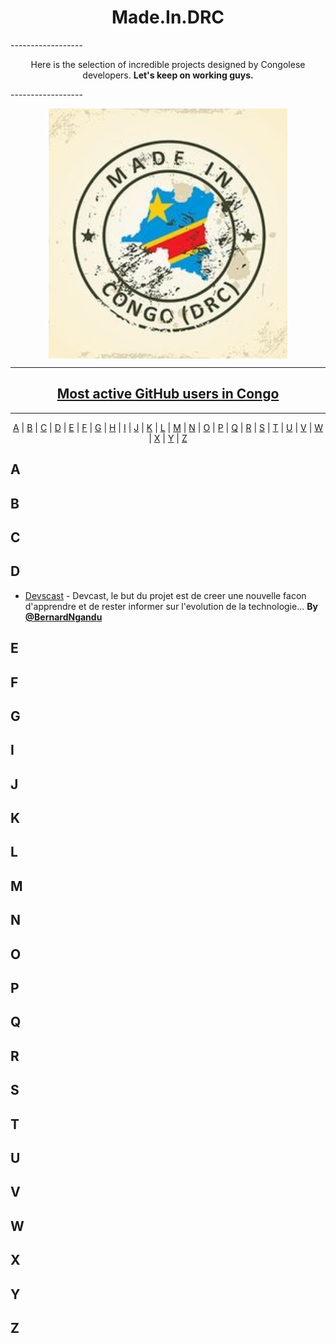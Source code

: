 <h1 align="center">
  Made.In.DRC
</h1>
------------------
<p align="center">
Here is the selection of incredible projects designed by Congolese developers.
<strong>Let's keep on working guys.</strong></p>
------------------

<p align="center"><img align="center" src="img/9d4bb757d30d6e75207896842f7cd884--congo-kinshasa-vector-vector.jpg" height="400em" />
</p>

-----------------

<h2 align="center">
  <a href="https://commits.top/congo.html">Most active GitHub users in Congo</a>
</h2>

----------------

<p align="center">
  <a href="#A">A</a> | <a href="#B">B</a> | <a href="#C">C</a> | <a href="#D">D</a> | <a href="#E">E</a> | <a href="#F">F</a> | <a href="#G">G</a> | <a href="#H">H</a> | <a href="#I">I</a> | <a href="#J">J</a> | <a href="#K">K</a> | <a href="#L">L</a> | <a href="#M">M</a> | <a href="#N">N</a> | <a href="#O">O</a> | <a href="#P">P</a> | <a href="#Q">Q</a> | <a href="#R">R</a> | <a href="#S">S</a> | <a href="#T">T</a> | <a href="#U">U</a> | <a href="#V">V</a> | <a href="#W">W</a> | <a href="#X">X</a> | <a href="#Y">Y</a> | <a href="#Z">Z</a>
</p>

## <a name="A"> </a>A

## <a name="B"> </a>B

## <a name="C"> </a>C

## <a name="D"> </a>D

* [Devscast](https://github.com/itotafrica/devscast-backend) - Devcast, le but du projet est de creer une nouvelle facon d'apprendre et de rester informer sur l'evolution de la technologie...  **By [@BernardNgandu](https://twitter.com/bernardngandu)**

## <a name="E"> </a>E

## <a name="F"> </a>F

## <a name="G"> </a>G

## <a name="I"> </a>I

## <a name="J"> </a>J

## <a name="K"> </a>K

## <a name="L"> </a>L

## <a name="M"> </a>M

## <a name="N"> </a>N

## <a name="O"> </a>O

## <a name="P"> </a>P

## <a name="Q"> </a>Q

## <a name="R"> </a>R

## <a name="S"> </a>S

## <a name="T"> </a>T

## <a name="U"> </a>U

## <a name="V"> </a>V

## <a name="W"> </a>W

## <a name="X"> </a>X

## <a name="Y"> </a>Y

## <a name="Z"> </a>Z
